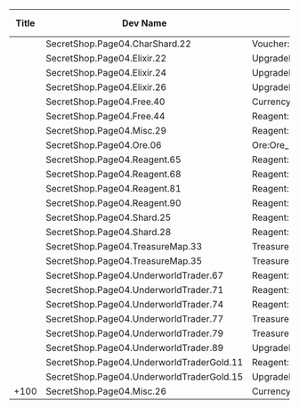 | Title | Dev Name | Item Granted | Quantity | Currency | Currency Sub Type | Price |
| ----- | -------- | ------------ | -------- | -------- | ----------------- | ----- |
|  | SecretShop.Page04.CharShard.22 | Voucher:Voucher_Chest_Gold | 1 | GameItem | Currency:Gold | 7500000 |
|  | SecretShop.Page04.Elixir.22 | UpgradePotion:UpgradeHealthMinor | 30 | GameItem | Currency:Gold | 3400 |
|  | SecretShop.Page04.Elixir.24 | UpgradePotion:UpgradeStrengthMajor | 10 | GameItem | Currency:Gold | 42500 |
|  | SecretShop.Page04.Elixir.26 | UpgradePotion:UpgradeHealthMajor | 10 | MtxCurrency |  | 25 |
|  | SecretShop.Page04.Free.40 | Currency:Hammer | 3 | GameItem | Currency:Gold | 0 |
|  | SecretShop.Page04.Free.44 | Reagent:Reagent_Shard_Light | 1 | MtxCurrency |  | 0 |
|  | SecretShop.Page04.Misc.29 | Reagent:Reagent_RXT_Parts_Small | 2 | GameItem | Currency:Gold | 50000 |
|  | SecretShop.Page04.Ore.06 | Ore:Ore_Magicite | 10 | MtxCurrency |  | 10 |
|  | SecretShop.Page04.Reagent.65 | Reagent:Reagent_Shard_Water | 1 | GameItem | Currency:Gold | 255000 |
|  | SecretShop.Page04.Reagent.68 | Reagent:Reagent_Shard_Fire | 1 | GameItem | Currency:Gold | 255000 |
|  | SecretShop.Page04.Reagent.81 | Reagent:Reagent_Shard_Dark | 2 | MtxCurrency |  | 170 |
|  | SecretShop.Page04.Reagent.90 | Reagent:Reagent_Shard_Light | 3 | MtxCurrency |  | 170 |
|  | SecretShop.Page04.Shard.25 | Reagent:Reagent_Shard_Water | 1 | GameItem | Currency:Gold | 255000 |
|  | SecretShop.Page04.Shard.28 | Reagent:Reagent_Shard_Light | 1 | MtxCurrency |  | 170 |
|  | SecretShop.Page04.TreasureMap.33 | TreasureMap:TM_Special_BridgeOfLight | 1 | MtxCurrency |  | 20 |
|  | SecretShop.Page04.TreasureMap.35 | TreasureMap:TM_Special_EasterEggDesert | 1 | MtxCurrency |  | 200 |
|  | SecretShop.Page04.UnderworldTrader.67 | Reagent:Reagent_Shard_Nature | 1 | MtxCurrency |  | 140 |
|  | SecretShop.Page04.UnderworldTrader.71 | Reagent:Reagent_Shard_Nature | 1 | MtxCurrency |  | 170 |
|  | SecretShop.Page04.UnderworldTrader.74 | Reagent:Reagent_Shard_Water | 1 | MtxCurrency |  | 140 |
|  | SecretShop.Page04.UnderworldTrader.77 | TreasureMap:TM_Special_Cloud5 | 3 | MtxCurrency |  | 150 |
|  | SecretShop.Page04.UnderworldTrader.79 | TreasureMap:TM_Special_GhostShip | 3 | MtxCurrency |  | 35 |
|  | SecretShop.Page04.UnderworldTrader.89 | UpgradePotion:UpgradeStrengthMajor | 10 | MtxCurrency |  | 21 |
|  | SecretShop.Page04.UnderworldTraderGold.11 | Reagent:Reagent_Shared_T02 | 30 | GameItem | Currency:Gold | 1500 |
|  | SecretShop.Page04.UnderworldTraderGold.15 | UpgradePotion:UpgradeStrengthMinor | 15 | GameItem | Currency:Gold | 2800 |
| +100  | SecretShop.Page04.Misc.26 | Currency:HeroXp_Basic | 5000 | GameItem | Currency:Gold | 170 |
